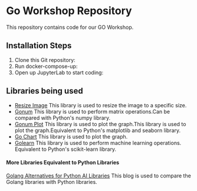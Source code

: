 # Go Workshop Repository

This repository contains code for our GO Workshop. <br>

## Installation Steps
1. Clone this Git repository:
2. Run docker-compose-up:
3. Open up JupyterLab to start coding:



## Libraries being used

* <a href="https://github.com/nfnt/resize">Resize Image</a> This library is used to resize the image
  to a specific size.
* <a href="https://www.gonum.org/">Gonum</a> This library is used to perform matrix operations.Can
  be compared with Python's numpy library.
* <a href="https://github.com/gonum/plot">Gonum Plot</a> This library is used to plot the
  graph.This library is used to plot the graph.Equivalent to Python's matplotlib and seaborn
  library.
* <a href="https://github.com/wcharczuk/go-chart">Go Chart</a> This library is used to plot the
  graph.
* <a href="https://github.com/sjwhitworth/golearn">Golearn</a> This library is used to perform
  machine learning operations. Equivalent to Python's scikit-learn library.

#### More Libraries Equivalent to Python Libraries
<a href="https://altafino.com/blog/golang-alternatives-for-python-ai-libraries/">Golang Alternatives for Python AI Libraries</a> This blog is used to compare the Golang libraries with Python libraries.

